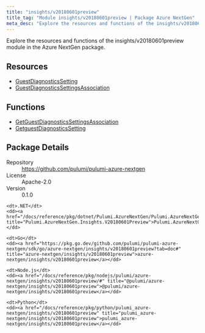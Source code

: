 ```yaml
---
title: "insights/v20180601preview"
title_tag: "Module insights/v20180601preview | Package Azure NextGen"
meta_desc: "Explore the resources and functions of the insights/v20180601preview module in the Azure NextGen package."
---
```


<!-- WARNING: this file was generated by Pulumi Docs Generator. -->
<!-- Do not edit by hand unless you're certain you know what you are doing! -->

Explore the resources and functions of the insights/v20180601preview module in the Azure NextGen package.

<h2 id="resources">Resources</h2>
<ul class="api">
    <li><a href="guestdiagnosticssetting" title="GuestDiagnosticsSetting"><span class="symbol resource"></span>GuestDiagnosticsSetting</a></li>
    <li><a href="guestdiagnosticssettingsassociation" title="GuestDiagnosticsSettingsAssociation"><span class="symbol resource"></span>GuestDiagnosticsSettingsAssociation</a></li>
</ul>

<h2 id="functions">Functions</h2>
<ul class="api">
    <li><a href="getguestdiagnosticssettingsassociation" title="GetGuestDiagnosticsSettingsAssociation"><span class="symbol function"></span>GetGuestDiagnosticsSettingsAssociation</a></li>
    <li><a href="getguestdiagnosticssetting" title="GetguestDiagnosticsSetting"><span class="symbol function"></span>GetguestDiagnosticsSetting</a></li>
</ul>

<h2 id="package-details">Package Details</h2>
<dl class="package-details">
	<dt>Repository</dt>
	<dd><a href="https://github.com/pulumi/pulumi-azure-nextgen">https://github.com/pulumi/pulumi-azure-nextgen</a></dd>
	<dt>License</dt>
	<dd>Apache-2.0</dd>
	<dt>Version</dt>
	<dd>0.1.0</dd>
</dl>



<dl class="tabular">

    <dt>.NET</dt>
    <dd><a href="/docs/reference/pkg/dotnet/Pulumi.AzureNextGen/Pulumi.AzureNextGen.Insights.V20180601Preview.html" title="Pulumi.AzureNextGen.Insights.V20180601Preview">Pulumi.AzureNextGen.Insights.V20180601Preview</a></dd>

    <dt>Go</dt>
    <dd><a href="https://pkg.go.dev/github.com/pulumi/pulumi-azure-nextgen/sdk/go/azure-nextgen/insights/v20180601preview?tab=doc#" title="azure-nextgen/insights/v20180601preview">azure-nextgen/insights/v20180601preview</a></dd>

    <dt>Node.js</dt>
    <dd><a href="/docs/reference/pkg/nodejs/pulumi/azure-nextgen/insights/v20180601preview/#" title="@pulumi/azure-nextgen/insights/v20180601preview">@pulumi/azure-nextgen/insights/v20180601preview</a></dd>

    <dt>Python</dt>
    <dd><a href="/docs/reference/pkg/python/pulumi_azure-nextgen/insights/v20180601preview" title="pulumi_azure-nextgen/insights/v20180601preview">pulumi_azure-nextgen/insights/v20180601preview</a></dd>

</dl>


